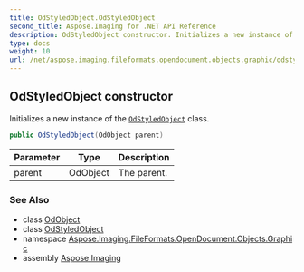 ```yaml
---
title: OdStyledObject.OdStyledObject
second_title: Aspose.Imaging for .NET API Reference
description: OdStyledObject constructor. Initializes a new instance of the OdStyledObject class
type: docs
weight: 10
url: /net/aspose.imaging.fileformats.opendocument.objects.graphic/odstyledobject/odstyledobject/
---
```

## OdStyledObject constructor

Initializes a new instance of the [`OdStyledObject`](../) class.

```csharp
public OdStyledObject(OdObject parent)
```

| Parameter | Type | Description |
| --- | --- | --- |
| parent | OdObject | The parent. |

### See Also

* class [OdObject](../../../aspose.imaging.fileformats.opendocument/odobject/)
* class [OdStyledObject](../)
* namespace [Aspose.Imaging.FileFormats.OpenDocument.Objects.Graphic](../../odstyledobject/)
* assembly [Aspose.Imaging](../../../)


